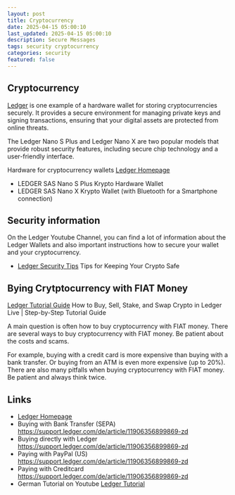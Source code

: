 ```yaml
---
layout: post
title: Cryptocurrency
date: 2025-04-15 05:00:10
last_updated: 2025-04-15 05:00:10
description: Secure Messages
tags: security cryptocurrency
categories: security
featured: false
---
```


[Ledger Tutorial]: https://www.youtube.com/watch?v=-iAYbp-u3JA "https://www.youtube.com/watch?v=-iAYbp-u3JA"
[Ledger]: https://www.youtube.com/watch?v=ADpJUY19-eQ "https://www.youtube.com/watch?v=ADpJUY19-eQ"
[Ledger Homepage]: https://shop.ledger.com/de/pages/ledger-nano-s-plus?srsltid=AfmBOop0nAQOoTSpZC4uwCMZTswLgCQQzOEdxbFFfDeIqrg6tCrEo2ql "Ledger Homepage"
[Ledger Security Tips]: https://www.youtube.com/watch?v=GGcwmbLWgo8 "Best Tips for Keeping Your Crypto Safe"

[Ledger Tutorial Guide]: https://www.youtube.com/watch?v=vHjtcPxFFTM " How to Buy, Sell, Stake, and Swap Crypto in Ledger Live | Step-by-Step Tutorial Guide"

## Cryptocurrency

[Ledger] is one example of a hardware wallet for storing cryptocurrencies securely. 
It provides a secure environment for managing private keys and signing transactions, 
ensuring that your digital assets are protected from online threats. 

The Ledger Nano S Plus and Ledger Nano X are two popular models that provide 
robust security features, including secure chip technology and a user-friendly 
interface.

Hardware for cryptocurrency wallets [Ledger Homepage] 
* LEDGER SAS Nano S Plus Krypto Hardware Wallet
* LEDGER SAS Nano X Krypto Wallet (with Bluetooth for a Smartphone connection)

## Security information
On the Ledger Youtube Channel, you can find a lot of information about 
the Ledger Wallets and also important instructions how to secure your 
wallet and your cryptocurrency.
* [Ledger Security Tips] Tips for Keeping Your Crypto Safe

## Bying Crytptocurrency with FIAT Money

[Ledger Tutorial Guide] How to Buy, Sell, Stake, and Swap Crypto in Ledger Live | Step-by-Step Tutorial Guide

A main question is often how to buy cryptocurrency with FIAT money. 
There are several ways to buy cryptocurrency with FIAT money.
Be patient about the costs and scams. 

For example, buying with a credit card is more expensive than buying with a 
bank transfer. Or buying from an ATM is even more expensive (up to 20%).
There are also many pitfalls when buying cryptocurrency with 
FIAT money. Be patient and always think twice.


## Links
* [Ledger Homepage] 
* Buying with Bank Transfer (SEPA) https://support.ledger.com/de/article/11906356899869-zd
* Buying directly with Ledger https://support.ledger.com/de/article/11906356899869-zd
* Paying with PayPal (US) https://support.ledger.com/de/article/11906356899869-zd
* Paying with Creditcard https://support.ledger.com/de/article/11906356899869-zd
* German Tutorial on Youtube [Ledger Tutorial]
